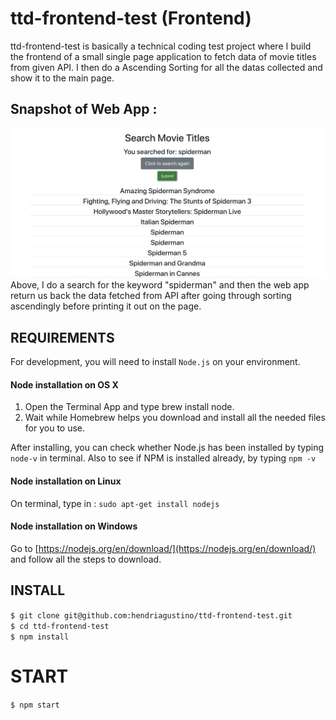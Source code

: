 # ttd-frontend-test (Frontend)

ttd-frontend-test is basically a technical coding test project where I build the frontend of a small single page application to fetch data of movie titles from given API. I then do a Ascending Sorting for all the datas collected and show it to the main page.

## Snapshot of Web App : 
![snap.png](images/snap.png)
Above, I do a search for the keyword "spiderman" and then the web app return us back the data fetched from API after going through sorting ascendingly before printing it out on the page.


## REQUIREMENTS

For development, you will need to install `Node.js` on your environment.

#### Node installation on OS X

1. Open the Terminal App and type brew install node.
2. Wait while Homebrew helps you download and install all the needed files for you to use.

After installing, you can check whether Node.js has been installed by typing `node-v` in terminal. Also to see if NPM is installed already, by typing `npm -v`

#### Node installation on Linux

On terminal, type in : 
`sudo apt-get install nodejs`

#### Node installation on Windows 

Go to [https://nodejs.org/en/download/](https://nodejs.org/en/download/) and follow all the steps to download.

## INSTALL

`$ git clone git@github.com:hendriagustino/ttd-frontend-test.git` <br>
`$ cd ttd-frontend-test` <br>
`$ npm install`

# START 

`$ npm start`
